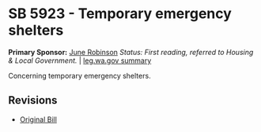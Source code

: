 # SB 5923 - Temporary emergency shelters
**Primary Sponsor:** [June Robinson](/person/leg/june.robinson.md)
*Status: First reading, referred to Housing & Local Government.* | [leg.wa.gov summary](https://app.leg.wa.gov/billsummary?BillNumber=5923&Year=2021)

Concerning temporary emergency shelters.

## Revisions
* [Original Bill](1/)
